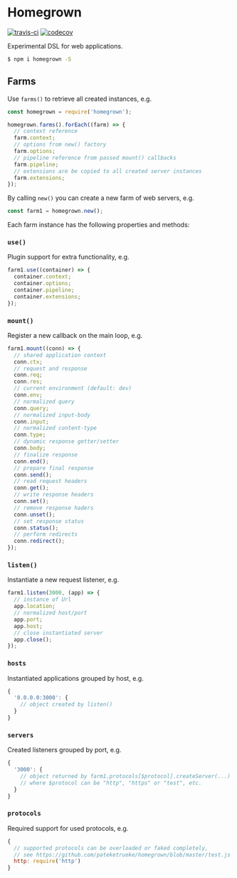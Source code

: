 # Homegrown

[![travis-ci](https://api.travis-ci.org/pateketrueke/homegrown.svg)](https://travis-ci.org/pateketrueke/homegrown) [![codecov](https://codecov.io/gh/pateketrueke/homegrown/branch/master/graph/badge.svg)](https://codecov.io/gh/pateketrueke/homegrown)

Experimental DSL for web applications.

```bash
$ npm i homegrown -S
```

## Farms

Use `farms()` to retrieve all created instances, e.g.

```js
const homegrown = require('homegrown');

homegrown.farms().forEach((farm) => {
  // context reference
  farm.context;
  // options from new() factory
  farm.options;
  // pipeline reference from passed mount() callbacks
  farm.pipeline;
  // extensions are be copied to all created server instances
  farm.extensions;
});
```

By calling `new()` you can create a new farm of web servers, e.g.

```js
const farm1 = homegrown.new();
```

Each farm instance has the following properties and methods:

### `use()`

Plugin support for extra functionality, e.g.

```js
farm1.use((container) => {
  container.context;
  container.options;
  container.pipeline;
  container.extensions;
});
```

### `mount()`

Register a new callback on the main loop, e.g.

```js
farm1.mount((conn) => {
  // shared application context
  conn.ctx;
  // request and response
  conn.req;
  conn.res;
  // current environment (default: dev)
  conn.env;
  // normalized query
  conn.query;
  // normalized input-body
  conn.input;
  // normalized content-type
  conn.type;
  // dynamic response getter/setter
  conn.body;
  // finalize response
  conn.end();
  // prepare final response
  conn.send();
  // read request headers
  conn.get();
  // write response headers
  conn.set();
  // remove response haders
  conn.unset();
  // set response status
  conn.status();
  // perform redirects
  conn.redirect();
});
```

### `listen()`

Instantiate a new request listener, e.g.

```js
farm1.listen(3000, (app) => {
  // instance of Url
  app.location;
  // normalized host/port
  app.port;
  app.host;
  // close instantiated server
  app.close();
});
```

### `hosts`

Instantiated applications grouped by host, e.g.

```js
{
  '0.0.0.0:3000': {
    // object created by listen()
  }
}
```

### `servers`

Created listeners grouped by port, e.g.

```js
{
  '3000': {
    // object returned by farm1.protocols[$protocol].createServer(...)
    // where $protocol can be "http", "https" or "test", etc.
  }
}
```

### `protocols`

Required support for used protocols, e.g.

```js
{
  // supported protocols can be overloaded or faked completely,
  // see https://github.com/pateketrueke/homegrown/blob/master/test.js
  http: require('http')
}
```

